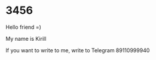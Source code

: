 # 3456

Hello friend =)

My name is Kirill

If you want to write to me, write to Telegram 89110999940
